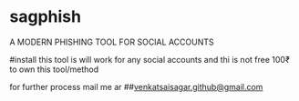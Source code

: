 # sagphish
A MODERN PHISHING TOOL FOR SOCIAL ACCOUNTS

#install
this tool is will work for any social accounts and thi is not free 
100₹ to own this tool/method

for further process mail me ar ##venkatsaisagar.github@gmail.com
